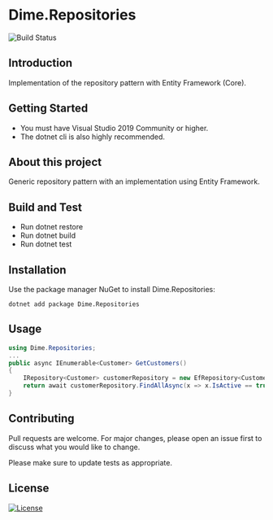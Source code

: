 # Dime.Repositories

![Build Status](https://dev.azure.com/dimenicsbe/Utilities/_apis/build/status/Repositories%20-%20MAIN%20-%20CI?branchName=master)

## Introduction

Implementation of the repository pattern with Entity Framework (Core).

## Getting Started

- You must have Visual Studio 2019 Community or higher.
- The dotnet cli is also highly recommended.

## About this project

Generic repository pattern with an implementation using Entity Framework.

## Build and Test

- Run dotnet restore
- Run dotnet build
- Run dotnet test

## Installation

Use the package manager NuGet to install Dime.Repositories:

`dotnet add package Dime.Repositories`

## Usage

``` csharp
using Dime.Repositories;
...
public async IEnumerable<Customer> GetCustomers()
{
    IRepository<Customer> customerRepository = new EfRepository<Customer, CustomerDbContext>();
    return await customerRepository.FindAllAsync(x => x.IsActive == true);
}

```

## Contributing

Pull requests are welcome. For major changes, please open an issue first to discuss what you would like to change.

Please make sure to update tests as appropriate.

## License

[![License](http://img.shields.io/:license-mit-blue.svg?style=flat-square)](http://badges.mit-license.org)